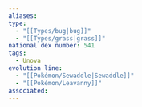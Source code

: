 ```yaml
---
aliases: 
type:
  - "[[Types/bug|bug]]"
  - "[[Types/grass|grass]]"
national dex number: 541
tags:
  - Unova
evolution line:
  - "[[Pokémon/Sewaddle|Sewaddle]]"
  - "[[Pokémon/Leavanny]]"
associated: 
---
```

